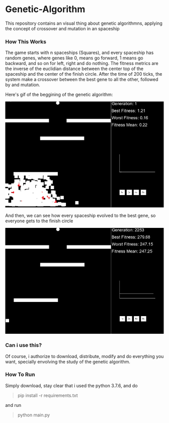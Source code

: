 # Genetic-Algorithm

This repository contains an visual thing about genetic algorithmns, applying the concept of crossover and mutation in an spaceship


### How This Works

The game starts with n spaceships (Squares), and every spaceship has random genes, where genes like 0, means go forward, 1 means go backward, and so on for left, right and do nothing. The fitness metrics are the inverse of the euclidian distance between the center top of the spaceship and the center of the finish circle. After the time of 200 ticks, the system make a crossover between the best gene to all the other, followed by and mutation.


Here's gif of the beggining of the genetic algorithm:

![](teste2.gif)


And then, we can see how every spaceship evolved to the best gene, so everyone gets to the finish circle


![](teste.gif)


### Can i use this?

Of course, i authorize to download, distribute, modify and do everything you want, specially envolving the study of the genetic algorithm.


### How To Run

Simply download, stay clear that i used the python 3.7.6, and do

> pip install -r requirements.txt

and run

> python main.py 

